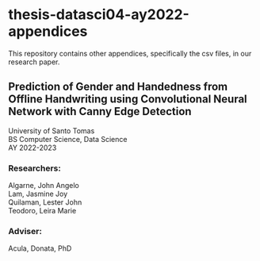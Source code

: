 # thesis-datasci04-ay2022-appendices
This repository contains other appendices, specifically the csv files, in our research paper.

## Prediction of Gender and Handedness from Offline Handwriting using Convolutional Neural Network with Canny Edge Detection <br>
University of Santo Tomas<br>
BS Computer Science, Data Science<br>
AY 2022-2023 <br>

### Researchers:<br>
Algarne, John Angelo<br>
Lam, Jasmine Joy<br>
Quilaman, Lester John<br>
Teodoro, Leira Marie<br>

### Adviser:<br>
Acula, Donata, PhD<br>
